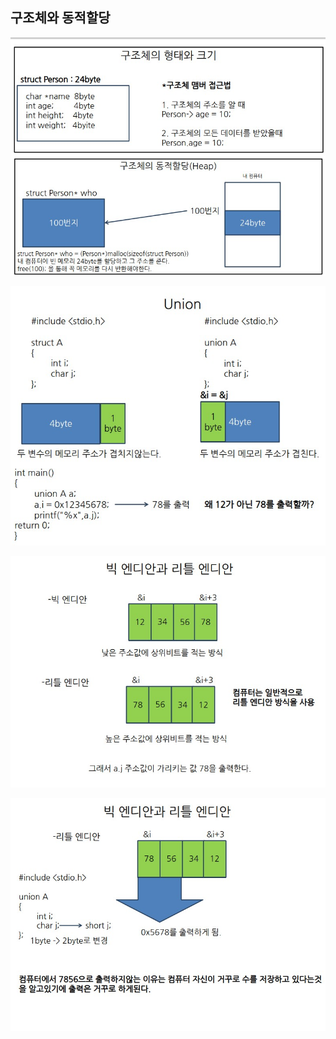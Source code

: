 ## 구조체와 동적할당

![ex16](./img/ex16.jpg)

![union1](./img/union1.jpg)

![union2](./img/union2.jpg)

![union3](./img/union3.jpg)
